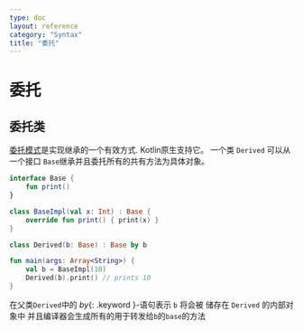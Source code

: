 ```yaml
---
type: doc
layout: reference
category: "Syntax"
title: "委托"
---
```


# 委托

## 委托类

[委托模式](https://en.wikipedia.org/wiki/Delegation_pattern)是实现继承的一个有效方式.
Kotlin原生支持它。
一个类 `Derived` 可以从一个接口 `Base`继承并且委托所有的共有方法为具体对象。

``` kotlin
interface Base {
    fun print()
}

class BaseImpl(val x: Int) : Base {
    override fun print() { print(x) }
}

class Derived(b: Base) : Base by b

fun main(args: Array<String>) {
    val b = BaseImpl(10)
    Derived(b).print() // prints 10
}
```

在父类`Derived`中的 *by*{: .keyword }-语句表示 `b` 将会被 储存在 `Derived` 的内部对象中
并且编译器会生成所有的用于转发给`b`的`base`的方法

